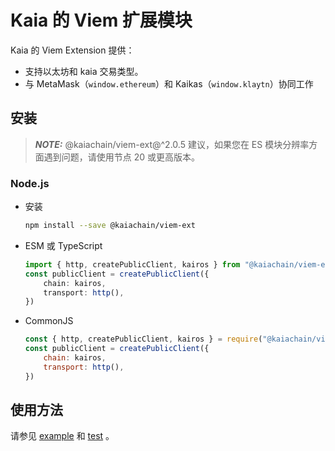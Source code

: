 # Kaia 的 Viem 扩展模块

Kaia 的 Viem Extension 提供：

- 支持以太坊和 kaia 交易类型。
- 与 MetaMask（`window.ethereum`）和 Kaikas（`window.klaytn`）协同工作

## 安装

> **_NOTE:_**
> @kaiachain/viem-ext@^2.0.5 建议，如果您在 ES 模块分辨率方面遇到问题，请使用节点 20 或更高版本。

### Node.js

- 安装
  ```sh
  npm install --save @kaiachain/viem-ext
  ```
- ESM 或 TypeScript
  ```ts
  import { http, createPublicClient, kairos } from "@kaiachain/viem-ext";
  const publicClient = createPublicClient({
      chain: kairos,
      transport: http(),
  })
  ```
- CommonJS
  ```js
  const { http, createPublicClient, kairos } = require("@kaiachain/viem-ext");
  const publicClient = createPublicClient({
      chain: kairos,
      transport: http(),
  })
  ```

## 使用方法

请参见 [example](https://github.com/kaiachain/kaia-sdk/tree/main/viem-ext/examples) 和 [test](https://github.com/kaiachain/kaia-sdk/tree/main/viem-ext/tests) 。